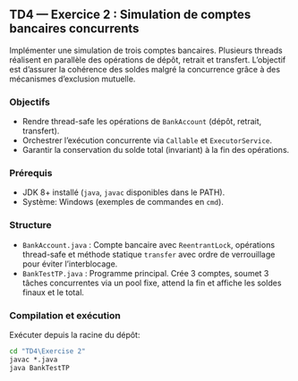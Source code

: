 ## TD4 — Exercice 2 : Simulation de comptes bancaires concurrents

Implémenter une simulation de trois comptes bancaires. Plusieurs threads réalisent en parallèle des opérations de dépôt, retrait et transfert. L’objectif est d’assurer la cohérence des soldes malgré la concurrence grâce à des mécanismes d’exclusion mutuelle.

### Objectifs
- Rendre thread-safe les opérations de `BankAccount` (dépôt, retrait, transfert).
- Orchestrer l’exécution concurrente via `Callable` et `ExecutorService`.
- Garantir la conservation du solde total (invariant) à la fin des opérations.

### Prérequis
- JDK 8+ installé (`java`, `javac` disponibles dans le PATH).
- Système: Windows (exemples de commandes en `cmd`).

### Structure
- `BankAccount.java` : Compte bancaire avec `ReentrantLock`, opérations thread-safe et méthode statique `transfer` avec ordre de verrouillage pour éviter l’interblocage.
- `BankTestTP.java` : Programme principal. Crée 3 comptes, soumet 3 tâches concurrentes via un pool fixe, attend la fin et affiche les soldes finaux et le total.



### Compilation et exécution
Exécuter depuis la racine du dépôt:

```cmd
cd "TD4\Exercise 2"
javac *.java
java BankTestTP
```

